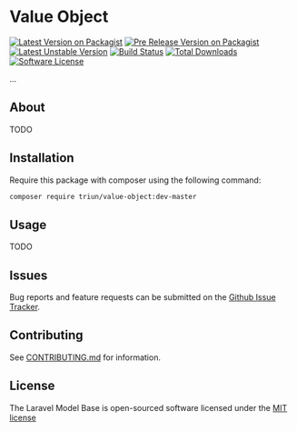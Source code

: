 # Value Object

[![Latest Version on Packagist][ico-version]][link-packagist]
[![Pre Release Version on Packagist][ico-pre-release]][link-packagist]
[![Latest Unstable Version][ico-unstable]][link-packagist]
[![Build Status][ico-travis]][link-travis]
[![Total Downloads][ico-downloads]][link-downloads]
[![Software License][ico-license]](LICENSE.md)

...

## About

TODO

## Installation

Require this package with composer using the following command:

```bash
composer require triun/value-object:dev-master
```

## Usage

TODO

## Issues
   
Bug reports and feature requests can be submitted on the [Github Issue Tracker](https://github.com/Triun/value-object/issues).

## Contributing

See [CONTRIBUTING.md](CONTRIBUTING.md) for information.

## License

The Laravel Model Base is open-sourced software licensed under the [MIT license](http://opensource.org/licenses/MIT)


[ico-version]: https://img.shields.io/packagist/v/triun/value-object.svg
[ico-pre-release]: https://img.shields.io/packagist/vpre/triun/value-object.svg
[ico-license]: https://img.shields.io/badge/license-MIT-brightgreen.svg?style=flat-square
[ico-travis]: https://travis-ci.org/Triun/value-object.svg?branch=master
[ico-code-quality]: https://img.shields.io/scrutinizer/g/triun/value-object.svg?style=flat-square
[ico-downloads]: https://img.shields.io/packagist/dt/triun/value-object.svg?style=flat-square
[ico-unstable]: https://poser.pugx.org/triun/value-object/v/unstable

[link-packagist]: https://packagist.org/packages/triun/value-object
[link-travis]: https://travis-ci.org/Triun/value-object
[link-downloads]: https://packagist.org/packages/triun/value-object
[link-author]: https://github.com/triun